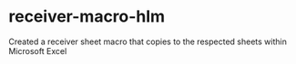 # receiver-macro-hlm
Created a receiver sheet macro that copies to the respected sheets within Microsoft Excel
